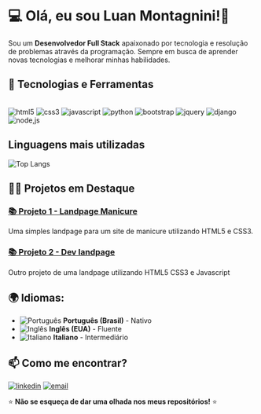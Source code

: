 # 💻 Olá, eu sou Luan Montagnini!👋

Sou um **Desenvolvedor Full Stack** apaixonado por tecnologia e resolução de problemas através da programação. Sempre em busca de aprender novas tecnologias e melhorar minhas habilidades.

## 🚀 Tecnologias e Ferramentas
<div style="display: inline-block"><br />
    <img aling="center" alt="html5" src="https://img.shields.io/badge/HTML5-E34F26?style=for-the-badge&logo=html5&logoColor=white">
    <img aling="center" alt="css3" src="https://img.shields.io/badge/CSS3-1572B6?style=for-the-badge&logo=css3&logoColor=white">
    <img aling="center" alt="javascript" src="https://img.shields.io/badge/JavaScript-323330?style=for-the-badge&logo=javascript&logoColor=F7DF1E">
    <img aling="center" alt="python" src="https://img.shields.io/badge/Python-3776AB?style=for-the-badge&logo=python&logoColor=white">
    <img aling="center" alt="bootstrap" src="https://img.shields.io/badge/Bootstrap-563D7C?style=for-the-badge&logo=bootstrap&logoColor=white">
    <img aling="center" alt="jquery" src="https://img.shields.io/badge/jQuery-0769AD?style=for-the-badge&logo=jquery&logoColor=white">
    <img aling="center" alt="django" src="https://img.shields.io/badge/Django-092E20?style=for-the-badge&logo=django&logoColor=white">
    <img aling="center" alt="node,js" src="https://img.shields.io/badge/Node.js-43853D?style=for-the-badge&logo=node.js&logoColor=white">
</div>
<br/>

## Linguagens mais utilizadas

![Top Langs](https://github-readme-stats.vercel.app/api/top-langs/?username=montagnini-luan&layout=compact)

## 🧑‍💻 Projetos em Destaque

### [📚 Projeto 1 - Landpage Manicure](https://github.com/Montagnini-luan/manicure-landpage)
Uma simples landpage para um site de manicure utilizando HTML5 e CSS3.

### [📚 Projeto 2 - Dev landpage](https://github.com/Montagnini-luan/Dev-Landpage)
Outro projeto de uma landpage utilizando HTML5 CSS3  e Javascript

## 🌍 **Idiomas:**
- ![Português](https://img.shields.io/badge/Português%20-%230073A8.svg?style=flat-square&logo=Brazil&logoColor=white) **Português (Brasil)** - Nativo
- ![Inglês](https://img.shields.io/badge/Inglês%20-%230073A8.svg?style=flat-square&logo=United-States&logoColor=white) **Inglês (EUA)** - Fluente
- ![Italiano](https://img.shields.io/badge/Italiano%20-%230073A8.svg?style=flat-square&logo=Italy&logoColor=white) **Italiano** - Intermediário

## 📫 Como me encontrar?

[![linkedin](https://img.shields.io/badge/LinkedIn-0077B5?style=for-the-badge&logo=linkedin&logoColor=white)](http://www.linkedin.com/in/luan-montagnini-1587bb219)
[![email](https://img.shields.io/badge/Gmail-D14836?style=for-the-badge&logo=gmail&logoColor=white)](mailto:luanmontagnini6@gmail.com)

⭐️ **Não se esqueça de dar uma olhada nos meus repositórios!**  ⭐️
